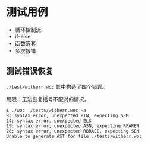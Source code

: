# 测试用例

* 循环控制流
* if-else
* 函数嵌套
* 多次报错

## 测试错误恢复

`./test/witherr.woc` 其中构造了四个错误。

局限：无法恢复括号不配对的情况。

```
$ ./woc ./tests/witherr.woc -a
8: syntax error, unexpected RTN, expecting SEM
14: syntax error, unexpected ELS
19: syntax error, unexpected ASN, expecting RPAREN
26: syntax error, unexpected RBRACE, expecting SEM
Unable to generate AST for file ./tests/witherr.woc
```

